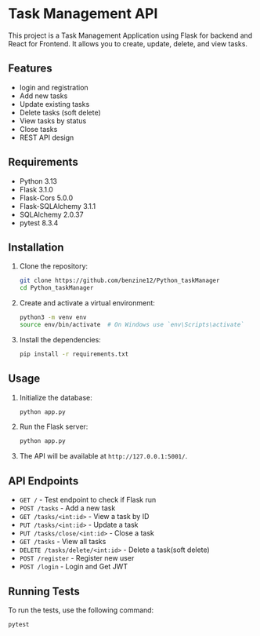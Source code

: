 # Task Management API

This project is a Task Management Application using Flask for backend and React for Frontend. It allows you to create, update, delete, and view tasks.

## Features

- login and registration
- Add new tasks
- Update existing tasks
- Delete tasks (soft delete)
- View tasks by status
- Close tasks
- REST API design

## Requirements

- Python 3.13
- Flask 3.1.0
- Flask-Cors 5.0.0
- Flask-SQLAlchemy 3.1.1
- SQLAlchemy 2.0.37
- pytest 8.3.4

## Installation

1. Clone the repository:
    ```sh
    git clone https://github.com/benzine12/Python_taskManager
    cd Python_taskManager
    ```

2. Create and activate a virtual environment:
    ```sh
    python3 -m venv env
    source env/bin/activate  # On Windows use `env\Scripts\activate`
    ```

3. Install the dependencies:
    ```sh
    pip install -r requirements.txt
    ```

## Usage

1. Initialize the database:
    ```sh
    python app.py
    ```

2. Run the Flask server:
    ```sh
    python app.py
    ```

3. The API will be available at `http://127.0.0.1:5001/`.

## API Endpoints
- `GET /` - Test endpoint to check if Flask run
- `POST /tasks` - Add a new task
- `GET /tasks/<int:id>` - View a task by ID
- `PUT /tasks/<int:id>` - Update a task
- `PUT /tasks/close/<int:id>` - Close a task
- `GET /tasks` - View all tasks
- `DELETE /tasks/delete/<int:id>` - Delete a task(soft delete)
- `POST /register` - Register new user
- `POST /login` - Login and Get JWT 


## Running Tests

To run the tests, use the following command:
```sh
pytest